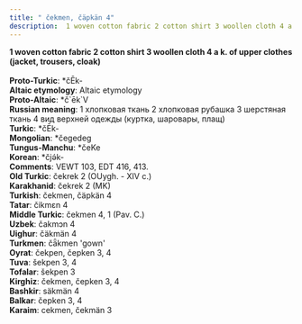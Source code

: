 ```yaml
---
title: " čekmen, čäpkän 4"
description:  1 woven cotton fabric 2 cotton shirt 3 woollen cloth 4 a k. of upper clothes (jacket, trousers, cloak)
---
```

<p data-pagefind-weight="0.5">
<strong> 1 woven cotton fabric 2 cotton shirt 3 woollen cloth 4 a k. of upper clothes (jacket, trousers, cloak)</strong><br><br>
<strong>Proto-Turkic</strong>:  *čĒk-<br>
<strong>Altaic etymology</strong>:  Altaic etymology<br>
<strong> Proto-Altaic</strong>:  *č`ēk`V<br>
<strong>Russian meaning</strong>:  1 хлопковая ткань 2 хлопковая рубашка 3 шерстяная ткань 4 вид верхней одежды (куртка, шаровары, плащ)<br>
<strong>Turkic</strong>:  *čĒk-<br>
<strong>Mongolian</strong>:  *čegedeg<br>
<strong>Tungus-Manchu</strong>:  *čeKe<br>
<strong>Korean</strong>:  *čjǝ́k-<br>
<strong>Comments</strong>:  VEWT 103, EDT 416, 413.<br>
<strong>Old Turkic</strong>:  čekrek 2 (OUygh. - XIV c.)<br>
<strong>Karakhanid</strong>:  čekrek 2 (MK)<br>
<strong>Turkish</strong>:  čekmen, čäpkän 4<br>
<strong>Tatar</strong>:  čikmɛn 4<br>
<strong>Middle Turkic</strong>:  čekmen 4, 1 (Pav. C.)<br>
<strong>Uzbek</strong>:  čakmɔn 4<br>
<strong>Uighur</strong>:  čäkmän 4<br>
<strong>Turkmen</strong>:  čǟkmen 'gown'<br>
<strong>Oyrat</strong>:  čekpen, čepken 3, 4<br>
<strong>Tuva</strong>:  šekpen 3, 4<br>
<strong>Tofalar</strong>:  šekpen 3<br>
<strong>Kirghiz</strong>:  čekmen, čepken 3, 4<br>
<strong>Bashkir</strong>:  säkmän 4<br>
<strong>Balkar</strong>:  čepken 3, 4<br>
<strong>Karaim</strong>:  cekmen, čekmän 3<br>

</p>

